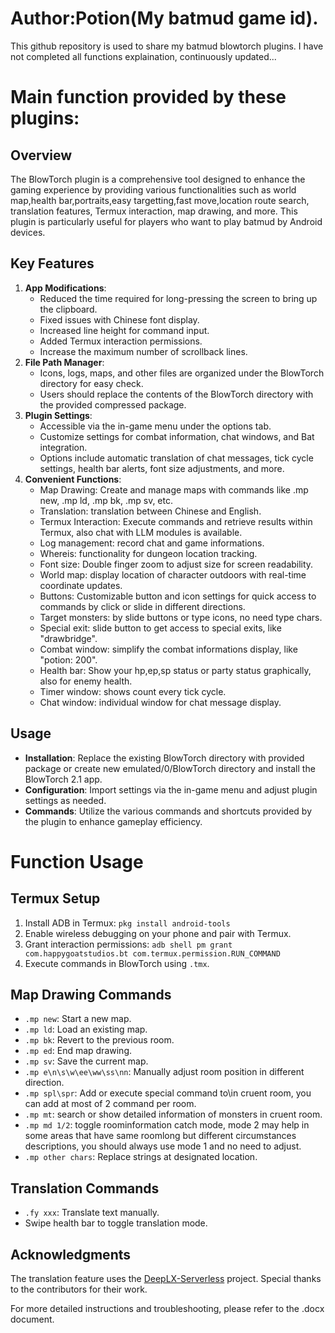 # Author:Potion(My batmud game id).
This github repository is used to share my batmud blowtorch plugins.
I have not completed all functions explaination, continuously updated...
# Main function provided by these plugins:
## Overview
The BlowTorch plugin is a comprehensive tool designed to enhance the gaming experience by providing various functionalities such as world map,health bar,portraits,easy targetting,fast move,location route search, translation features, Termux interaction, map drawing, and more. This plugin is particularly useful for players who want to play batmud by Android devices.
## Key Features
1. **App Modifications**: 
   - Reduced the time required for long-pressing the screen to bring up the clipboard.
   - Fixed issues with Chinese font display.
   - Increased line height for command input.
   - Added Termux interaction permissions.
   - Increase the maximum number of scrollback lines.
2. **File Path Manager**:
   - Icons, logs, maps, and other files are organized under the BlowTorch directory for easy check.
   - Users should replace the contents of the BlowTorch directory with the provided compressed package.
3. **Plugin Settings**:
   - Accessible via the in-game menu under the options tab.
   - Customize settings for combat information, chat windows, and Bat integration.
   - Options include automatic translation of chat messages, tick cycle settings, health bar alerts, font size adjustments, and more.
4. **Convenient Functions**:
   - Map Drawing: Create and manage maps with commands like .mp new, .mp ld, .mp bk, .mp sv, etc.
   - Translation: translation between Chinese and English.
   - Termux Interaction: Execute commands and retrieve results within Termux, also chat with LLM modules is available.
   - Log management: record chat and game informations.
   - Whereis: functionality for dungeon location tracking.
   - Font size: Double finger zoom to adjust size for screen readability.
   - World map: display location of character outdoors with real-time coordinate updates.
   - Buttons: Customizable button and icon settings for quick access to commands by click or slide in different directions.
   - Target monsters: by slide buttons or type icons, no need type chars.
   - Special exit: slide button to get access to special exits, like "drawbridge".
   - Combat window: simplify the combat informations display, like "potion: 200".
   - Health bar: Show your hp,ep,sp status or party status graphically, also for enemy health.
   - Timer window: shows count every tick cycle.
   - Chat window: individual window for chat message display.
## Usage
- **Installation**: Replace the existing BlowTorch directory with provided package or create new emulated/0/BlowTorch directory and install the BlowTorch 2.1 app.
- **Configuration**: Import settings via the in-game menu and adjust plugin settings as needed.
- **Commands**: Utilize the various commands and shortcuts provided by the plugin to enhance gameplay efficiency.
# Function Usage
## Termux Setup
1. Install ADB in Termux: `pkg install android-tools`
2. Enable wireless debugging on your phone and pair with Termux.
3. Grant interaction permissions: `adb shell pm grant com.happygoatstudios.bt com.termux.permission.RUN_COMMAND`
4. Execute commands in BlowTorch using `.tmx`.
## Map Drawing Commands
- `.mp new`: Start a new map.
- `.mp ld`: Load an existing map.
- `.mp bk`: Revert to the previous room.
- `.mp ed`: End map drawing.
- `.mp sv`: Save the current map.
- `.mp e\n\s\w\ee\ww\ss\nn`: Manually adjust room position in different direction.
- `.mp spl\spr`: Add or execute special command to\in cruent room, you can add at most of 2 command per room.
- `.mp mt`: search or show detailed information of monsters in cruent room.
- `.mp md 1/2`: toggle roominformation catch mode, mode 2 may help in some areas that have same roomlong but different circumstances descriptions, you should always use mode 1 and no need to adjust.
- `.mp other chars`: Replace strings at designated location.

## Translation Commands
- `.fy xxx`: Translate text manually.
- Swipe health bar to toggle translation mode.
## Acknowledgments
The translation feature uses the [DeepLX-Serverless](https://github.com/guobao2333/DeepLX-Serverless) project. Special thanks to the contributors for their work.


For more detailed instructions and troubleshooting, please refer to the .docx document.

